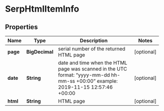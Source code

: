 

# SerpHtmlItemInfo


## Properties

| Name | Type | Description | Notes |
|------------ | ------------- | ------------- | -------------|
|**page** | **BigDecimal** | serial number of the returned HTML page |  [optional] |
|**date** | **String** | date and time when the HTML page was scanned in the UTC format: “yyyy-mm-dd hh-mm-ss +00:00” example: 2019-11-15 12:57:46 +00:00 |  [optional] |
|**html** | **String** | HTML page |  [optional] |



